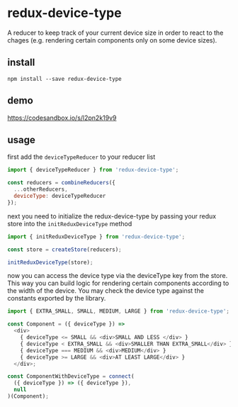 # redux-device-type
A reducer to keep track of your current device size in order to react to the chages (e.g. rendering certain components only on some device sizes).

## install

```
npm install --save redux-device-type
```

## demo

https://codesandbox.io/s/l2pn2k19v9

## usage

first add the `deviceTypeReducer` to your reducer list

```javascript
import { deviceTypeReducer } from 'redux-device-type';

const reducers = combineReducers({
  ...otherReducers,
  deviceType: deviceTypeReducer
});
```

next you need to initialize the redux-device-type by passing your redux store into the `initReduxDeviceType` method

```javascript
import { initReduxDeviceType } from 'redux-device-type';

const store = createStore(reducers);

initReduxDeviceType(store);
```

now you can access the device type via the deviceType key from the store. This way you can build logic for rendering certain components according to the width of the device. You may check the device type against the constants exported by the library.

```javascript
import { EXTRA_SMALL, SMALL, MEDIUM, LARGE } from 'redux-device-type';

const Component = ({ deviceType }) =>
  <div>
    { deviceType <= SMALL && <div>SMALL AND LESS </div> }
    { deviceType < EXTRA_SMALL && <div>SMALLER THAN EXTRA_SMALL</div> }
    { deviceType === MEDIUM && <div>MEDIUM</div> }
    { deviceType >= LARGE && <div>AT LEAST LARGE</div> }
  </div>;

const ComponentWithDeviceType = connect(
  ({ deviceType }) => ({ deviceType }),
  null
)(Component);
```
